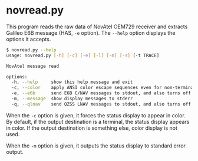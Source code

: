 # novread.py

This program reads the raw data of NovAtel OEM729 receiver and extracts
Galileo E6B message (HAS, ``-e`` option). The ``--help`` option displays the options it accepts.

```bash
$ novread.py --help
usage: novread.py [-h] [-c] [-e] [-l] [-m] [-s] [-t TRACE]

NovAtel message read

options:
  -h, --help     show this help message and exit
  -c, --color    apply ANSI color escape sequences even for non-terminal.
  -e, --e6b      send E6B C/NAV messages to stdout, and also turns off display message.
  -m, --message  show display messages to stderr
  -q, --qlnav    send QZSS LNAV messages to stdout, and also turns off display message.
```

When the ``-c`` option is given, it forces the status display to appear in color. By default, if the output destination is a terminal, the status display appears in color. If the output destination is something else, color display is not used.

When the ``-m`` option is given, it outputs the status display to standard error output.
